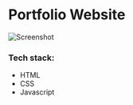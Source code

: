 # Portfolio Website

![Screenshot](https://res.cloudinary.com/dracarys/image/upload/portfolio_website)

### Tech stack:

- HTML
- CSS
- Javascript
